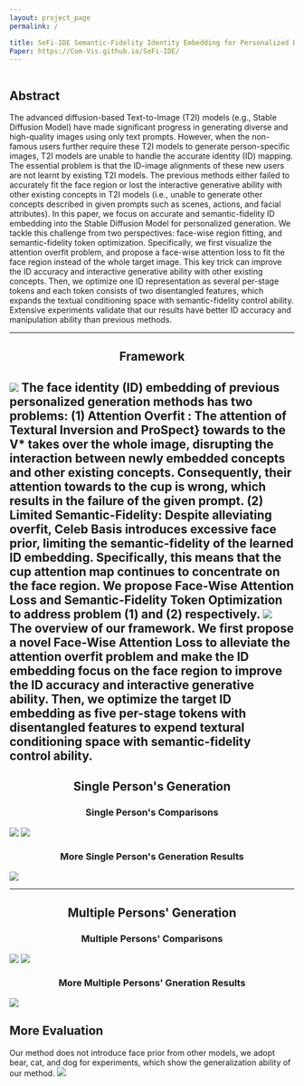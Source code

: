 ```yaml
---
layout: project_page
permalink: /

title: SeFi-IDE Semantic-Fidelity Identity Embedding for Personalized Diffusion-Based Generation
Paper: https://Com-Vis.github.io/SeFi-IDE/
---
```


<div class="columns is-centered has-text-centered">
    <div class="column is-four-fifths">
        <h2>Abstract</h2>
        <div class="content has-text-justified">
The advanced diffusion-based Text-to-Image (T2I) models (e.g., Stable Diffusion Model) have made significant progress in generating diverse and high-quality images using only text prompts. However, when the non-famous users further require these T2I models to generate person-specific images, T2I models are unable to handle the accurate identity (ID) mapping. The essential problem is that the ID-image alignments of these new users are not learnt by existing T2I models. The previous methods either failed to accurately fit the face region or lost the interactive generative ability with other existing concepts in T2I models (i.e., unable to generate other concepts described in given prompts such as scenes, actions, and facial attributes). In this paper, we focus on accurate and semantic-fidelity ID embedding into the Stable Diffusion Model for personalized generation. We tackle this challenge from two perspectives: face-wise region fitting, and semantic-fidelity token optimization. Specifically, we first visualize the attention overfit problem, and propose a face-wise attention loss to fit the face region instead of the whole target image. This key trick can improve the ID accuracy and interactive generative ability with other existing concepts. Then, we optimize one ID representation as several per-stage tokens and each token consists of two disentangled features, which expands the textual conditioning space with semantic-fidelity control ability. Extensive experiments validate that our results have better ID accuracy and manipulation ability than previous methods.
        </div>
    </div>
</div>

---

## <center> Framework
![](/static/image/teaser.png)
The face identity (ID) embedding of previous personalized generation methods has two problems: (1) Attention Overfit : The attention of Textural Inversion and ProSpect} towards to the V* takes over the whole image, disrupting the interaction between newly embedded concepts and other existing concepts. Consequently, their attention towards to the cup is wrong, which results in the failure of the given prompt. (2) Limited Semantic-Fidelity: Despite alleviating overfit, Celeb Basis introduces excessive face prior, limiting the semantic-fidelity of the learned ID embedding. Specifically, this means that the cup attention map continues to concentrate on the face region. We propose Face-Wise Attention Loss and Semantic-Fidelity Token Optimization to address problem (1) and (2) respectively.
![](/static/image/pipeline.png)
The overview of our framework. We first propose a novel Face-Wise Attention Loss to alleviate the attention overfit problem and make the ID embedding focus on the face region to improve the ID accuracy and interactive generative ability. Then, we optimize the target ID embedding as five per-stage tokens with disentangled features to expend textural conditioning space with semantic-fidelity control ability.
---

## <center> Single Person's Generation

### <center> Single Person's Comparisons
![](/static/image/figure3.png)
![](/static/image/com_single_person.png)

### <center> More Single Person's Generation Results
![](/static/image/figure4.png)

---
## <center> Multiple Persons' Generation
### <center> Multiple Persons' Comparisons
![](/static/image/multi_scen.png)
![](/static/image/action.png)

### <center> More Multiple Persons' Gneration Results
![](/static/image/multi_person.png)

## More Evaluation
Our method does not introduce face prior from other models, we adopt bear, cat, and dog for experiments, which show the generalization ability of our method.
![](/static/image/more_objects.png)


